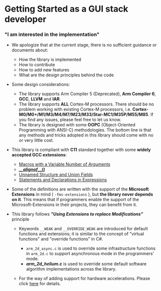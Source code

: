 # Getting Started as a GUI stack developer

### "I am interested in the implementation"

- We apologize that at the current stage, there is no sufficient guidance or documents about:

  - How the library is implemented
  - How to contribute
  - How to add new features
  - What are the design principles behind the code

- Some design considerations:

  - The library supports Arm Compiler 5 (Deprecated), **Arm Compiler 6**, **GCC**, **LLVM** and **IAR**.
  - The library supports **ALL** Cortex-M processors. There should be no problem working with existing Cortex-M processors, i.e. **Cortex-M0/M0+/M1/M3/M4/M7/M23/M33/Star-MC1/M35P/M55/M85**. If you find any issues, please feel free to let us know. 
  - The library is designed with some **OOPC** (Object-Oriented Programming with ANSI-C) methodologies. The bottom line is that any methods and tricks adopted in this library should come with no or very little cost. 

- This library is compliant with **C11** standard together with some **widely accepted GCC extensions**:

  - [Macros with a Variable Number of Arguments](https://gcc.gnu.org/onlinedocs/gcc/Variadic-Macros.html#Variadic-Macros) 
  - [ ***\_\_alignof\_\_()*** ](https://gcc.gnu.org/onlinedocs/gcc/Alignment.html#Alignment) 
  - [Unnamed Structure and Union Fields](https://gcc.gnu.org/onlinedocs/gcc/Unnamed-Fields.html)
  - [Statements and Declarations in Expressions](https://gcc.gnu.org/onlinedocs/gcc/Statement-Exprs.html#Statement-Exprs)

- Some of the definitions are written with the support of the **Microsoft Extensions** in mind \( `-fms-extensions` \), but **the library never depends on it**. This means that if programmers enable the support of the Microsoft-Extensions in their projects, they can benefit from it. 

- This library follows ***"Using Extensions to replace Modifications"*** principle

  - Keywords `__WEAK` and `__OVERRIDE_WEAK` are introduced for default functions and extensions; it is similar to the concept of "virtual functions" and "override functions" in C#. 

    - `arm_2d_async.c` is used to override some infrastructure functions in `arm_2d.c` to support asynchronous mode in the programmers' mode.  
    - ***arm_2d_helium.c*** is used to override some default software algorithm implementations across the library. 

  - For the way of adding support for hardware accelerations. Please click [here](./how_to_accelerate_arm_2d.md) for details. 

